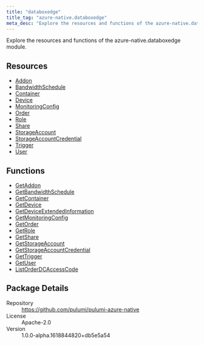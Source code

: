 ```yaml
---
title: "databoxedge"
title_tag: "azure-native.databoxedge"
meta_desc: "Explore the resources and functions of the azure-native.databoxedge module."
---
```


<!-- WARNING: this file was generated by Pulumi Docs Generator. -->
<!-- Do not edit by hand unless you're certain you know what you are doing! -->

Explore the resources and functions of the azure-native.databoxedge module.

<h2 id="resources">Resources</h2>
<ul class="api">
    <li><a href="addon" title="Addon"><span class="symbol resource"></span>Addon</a></li>
    <li><a href="bandwidthschedule" title="BandwidthSchedule"><span class="symbol resource"></span>BandwidthSchedule</a></li>
    <li><a href="container" title="Container"><span class="symbol resource"></span>Container</a></li>
    <li><a href="device" title="Device"><span class="symbol resource"></span>Device</a></li>
    <li><a href="monitoringconfig" title="MonitoringConfig"><span class="symbol resource"></span>MonitoringConfig</a></li>
    <li><a href="order" title="Order"><span class="symbol resource"></span>Order</a></li>
    <li><a href="role" title="Role"><span class="symbol resource"></span>Role</a></li>
    <li><a href="share" title="Share"><span class="symbol resource"></span>Share</a></li>
    <li><a href="storageaccount" title="StorageAccount"><span class="symbol resource"></span>StorageAccount</a></li>
    <li><a href="storageaccountcredential" title="StorageAccountCredential"><span class="symbol resource"></span>StorageAccountCredential</a></li>
    <li><a href="trigger" title="Trigger"><span class="symbol resource"></span>Trigger</a></li>
    <li><a href="user" title="User"><span class="symbol resource"></span>User</a></li>
</ul>

<h2 id="functions">Functions</h2>
<ul class="api">
    <li><a href="getaddon" title="GetAddon"><span class="symbol function"></span>GetAddon</a></li>
    <li><a href="getbandwidthschedule" title="GetBandwidthSchedule"><span class="symbol function"></span>GetBandwidthSchedule</a></li>
    <li><a href="getcontainer" title="GetContainer"><span class="symbol function"></span>GetContainer</a></li>
    <li><a href="getdevice" title="GetDevice"><span class="symbol function"></span>GetDevice</a></li>
    <li><a href="getdeviceextendedinformation" title="GetDeviceExtendedInformation"><span class="symbol function"></span>GetDeviceExtendedInformation</a></li>
    <li><a href="getmonitoringconfig" title="GetMonitoringConfig"><span class="symbol function"></span>GetMonitoringConfig</a></li>
    <li><a href="getorder" title="GetOrder"><span class="symbol function"></span>GetOrder</a></li>
    <li><a href="getrole" title="GetRole"><span class="symbol function"></span>GetRole</a></li>
    <li><a href="getshare" title="GetShare"><span class="symbol function"></span>GetShare</a></li>
    <li><a href="getstorageaccount" title="GetStorageAccount"><span class="symbol function"></span>GetStorageAccount</a></li>
    <li><a href="getstorageaccountcredential" title="GetStorageAccountCredential"><span class="symbol function"></span>GetStorageAccountCredential</a></li>
    <li><a href="gettrigger" title="GetTrigger"><span class="symbol function"></span>GetTrigger</a></li>
    <li><a href="getuser" title="GetUser"><span class="symbol function"></span>GetUser</a></li>
    <li><a href="listorderdcaccesscode" title="ListOrderDCAccessCode"><span class="symbol function"></span>ListOrderDCAccessCode</a></li>
</ul>

<h2 id="package-details">Package Details</h2>
<dl class="package-details">
	<dt>Repository</dt>
	<dd><a href="https://github.com/pulumi/pulumi-azure-native">https://github.com/pulumi/pulumi-azure-native</a></dd>
	<dt>License</dt>
	<dd>Apache-2.0</dd>
	<dt>Version</dt>
	<dd>1.0.0-alpha.1618844820+db5e5a54</dd>
</dl>

